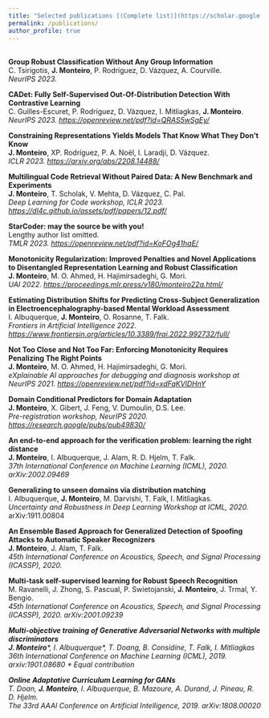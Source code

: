 ```yaml
---
title: "Selected publications [(Complete list)](https://scholar.google.ca/citations?hl=en&user=hkO47vsAAAAJ&view_op=list_works&sortby=pubdate)"
permalink: /publications/
author_profile: true
---
```

<br>
<b>Group Robust Classification Without Any Group Information</b> <br> 
C. Tsirigotis, <b>J. Monteiro</b>, P. Rodríguez, D. Vázquez, A. Courville. <br> 
<i>NeurIPS 2023. <https://arxiv.org/abs/2310.18555/></i>

<b>CADet: Fully Self-Supervised Out-Of-Distribution Detection With Contrastive Learning</b> <br> 
C. Guilles-Escuret, P. Rodríguez, D. Vázquez, I. Mitliagkas, <b>J. Monteiro</b>. <br> 
<i>NeurIPS 2023. <https://openreview.net/pdf?id=QRAS5wSgEy/></i>

<b>Constraining Representations Yields Models That Know What They Don't Know</b> <br> 
<b>J. Monteiro</b>, XP. Rodríguez, P. A. Noël, I. Laradji, D. Vázquez. <br> 
<i>ICLR 2023. <https://arxiv.org/abs/2208.14488/></i>

<b>Multilingual Code Retrieval Without Paired Data: A New Benchmark and Experiments</b> <br> 
<b>J. Monteiro</b>, T. Scholak, V. Mehta, D. Vázquez, C. Pal. <br> 
<i>Deep Learning for Code workshop, ICLR 2023. <https://dl4c.github.io/assets/pdf/papers/12.pdf/></i>

<b>StarCoder: may the source be with you!</b> <br> 
Lengthy author list omitted. <br> 
<i>TMLR 2023. <https://openreview.net/pdf?id=KoFOg41haE/></i>

<b>Monotonicity Regularization: Improved Penalties and Novel Applications to Disentangled Representation Learning and Robust Classification</b> <br> 
<b>J. Monteiro</b>, M. O. Ahmed, H. Hajimirsadeghi, G. Mori. <br> 
<i>UAI 2022. <https://proceedings.mlr.press/v180/monteiro22a.html/></i>

<b>Estimating Distribution Shifts for Predicting Cross-Subject Generalization in Electroencephalography-based Mental Workload Assessment</b> <br> 
I. Albuquerque, <b>J. Monteiro</b>, O. Rosanne, T. Falk. <br> 
<i>Frontiers in Artificial Intelligence 2022. <https://www.frontiersin.org/articles/10.3389/frai.2022.992732/full/></i>

<b>Not Too Close and Not Too Far: Enforcing Monotonicity Requires Penalizing The Right Points</b> <br> 
<b>J. Monteiro</b>, M. O. Ahmed, H. Hajimirsadeghi, G. Mori. <br> 
<i>eXplainable AI approaches for debugging and diagnosis workshop at NeurIPS 2021. <https://openreview.net/pdf?id=xdFqKVlDHnY></i>

<b>Domain Conditional Predictors for Domain Adaptation</b> <br> 
<b>J. Monteiro</b>, X. Gibert, J. Feng, V. Dumoulin, D.S. Lee. <br> 
<i>Pre-registration workshop, NeurIPS 2020. <https://research.google/pubs/pub49830/></i>

<b>An end-to-end approach for the verification problem: learning the right distance</b> <br> 
<b>J. Monteiro</b>, I. Albuquerque, J. Alam, R. D. Hjelm, T. Falk. <br> 
<i>37th International Conference on Machine Learning (ICML), 2020. arXiv:2002.09469</i>

<b>Generalizing to unseen domains via distribution matching</b> <br> 
I. Albuquerque, <b>J. Monteiro</b>, M. Darvishi, T. Falk, I. Mitliagkas. <br> 
<i>Uncertainty and Robustness in Deep Learning Workshop at ICML, 2020.</i> arXiv:1911.00804

<b>An Ensemble Based Approach for Generalized Detection of Spoofing Attacks to Automatic Speaker Recognizers</b> <br> 
<b>J. Monteiro</b>, J. Alam, T. Falk. <br> 
<i>45th International Conference on Acoustics, Speech, and Signal Processing (ICASSP), 2020.</i>

<b>Multi-task self-supervised learning for Robust Speech Recognition</b> <br> 
M. Ravanelli, J. Zhong, S. Pascual, P. Swietojanski, <b>J. Monteiro</b>, J. Trmal, Y. Bengio. <br> 
<i>45th International Conference on Acoustics, Speech, and Signal Processing (ICASSP), 2020. arXiv:2001.09239

<b>Multi-objective training of Generative Adversarial Networks with multiple discriminators</b> <br> 
<b>J. Monteiro</b>\*, I. Albuquerque\*, T. Doang, B. Considine, T. Falk, I. Mitliagkas <br> 
<i>36th International Conference on Machine Learning (ICML), 2019.</i> arxiv:1901.08680 \* Equal contribution

<b>Online Adaptative Curriculum Learning for GANs</b> <br> 
T. Doan, <b>J. Monteiro</b>, I. Albuquerque, B. Mazoure, A. Durand, J. Pineau, R. D. Hjelm. <br> 
<i>The 33rd AAAI Conference on Artificial Intelligence, 2019.</i> arXiv:1808.00020
